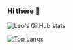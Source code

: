### Hi there 👋

<!--
**laguileraab/laguileraab** is a ✨ _special_ ✨ repository because its `README.md` (this file) appears on your GitHub profile.

Here are some ideas to get you started:

- 🔭 I’m currently working on ...
- 🌱 I’m currently learning ...
- 👯 I’m looking to collaborate on ...
- 🤔 I’m looking for help with ...
- 💬 Ask me about ...
- 📫 How to reach me: ...
- 😄 Pronouns: ...
- ⚡ Fun fact: ...
-->

![Leo's GitHub stats](https://github-readme-stats.vercel.app/api?username=laguileraab&hide=contribs,prs&show_icons=true)


[![Top Langs](https://github-readme-stats.vercel.app/api/top-langs/?username=laguileraab&theme=merko)](https://github.com/laguileraab/github-readme-stats)
